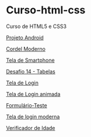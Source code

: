 # Curso-html-css
 Curso de HTML5 e CSS3

<a href= "https://remy-oliveira.github.io/Curso-html-css/html-css/exercicios/Projeto-01/android.html">Projeto Android</a>

<a href="https://remy-oliveira.github.io/Curso-html-css/html-css/exercicios/Projeto-02">Cordel Moderno</a>

<a href="https://remy-oliveira.github.io/Curso-html-css/html-css/exercicios/projeto-03/index.html">Tela de Smartphone</a>

<a href="https://remy-oliveira.github.io/Curso-html-css/html-css/exercicios/Desafio-14-Tabela/index.html">Desafio 14 - Tabelas</a>

<a href="https://remy-oliveira.github.io/Curso-html-css/html-css/exercicios/projeto-04/index.html">Tela de Login</a>

<a href="https://remy-oliveira.github.io/Curso-html-css/html-css/exercicios/tela_login_dark/index.html">Tela de Login animada</a>

<a href="https://remy-oliveira.github.io/Curso-html-css/html-css/exercicios/formulario-cadastro/index.html">Formulário-Teste</a>

<a href="https://remy-oliveira.github.io/Curso-html-css/html-css/exercicios/modern-login/index.html">Tela de login moderna</a>


<a href="https://remy-oliveira.github.io/javascript/exercicio_02/index.html">Verificador de Idade</a>